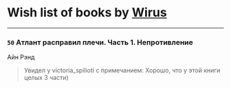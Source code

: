 # Wish list of books by [Wirus](https://www.facebook.com/app_scoped_user_id/1312714775461194/)
---

### `50` Атлант расправил плечи. Часть 1. Непротивление
Айн Рэнд
> Увидел у victoria_spilioti с примечанием: Хорошо, что у этой книги целых 3 части)

